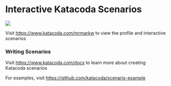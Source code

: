 # Interactive Katacoda Scenarios

[![](http://shields.katacoda.com/katacoda/mrmarkw/count.svg)](https://www.katacoda.com/mrmarkw "Get your profile on Katacoda.com")

Visit https://www.katacoda.com/mrmarkw to view the profile and interactive scenarios

### Writing Scenarios
Visit https://www.katacoda.com/docs to learn more about creating Katacoda scenarios

For examples, visit https://github.com/katacoda/scenario-example
